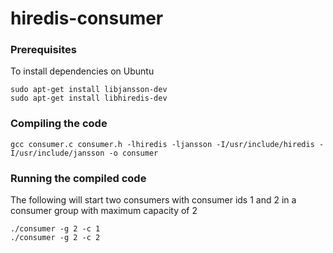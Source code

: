 # hiredis-consumer

### Prerequisites
To install dependencies on Ubuntu 
```
sudo apt-get install libjansson-dev
sudo apt-get install libhiredis-dev 
```

### Compiling the code
```
gcc consumer.c consumer.h -lhiredis -ljansson -I/usr/include/hiredis -I/usr/include/jansson -o consumer 
```

### Running the compiled code
The following will start two consumers with consumer ids 1 and 2 in a consumer group with maximum capacity of 2
```
./consumer -g 2 -c 1 
./consumer -g 2 -c 2
```
